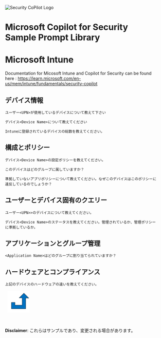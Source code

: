 
![Security CoPilot Logo](https://github.com/ninjyanaka/Copilot-For-Security/blob/main/Promptbook%20samples/ic_fluent_copilot_64_64%402x.png)
# Microsoft Copilot for Security Sample Prompt Library

# Microsoft Intune

<a name="Intune"></a>
Documentation for  Micosoft Intune and Copilot for Security  can be found here : https://learn.microsoft.com/en-us/mem/intune/fundamentals/security-copilot

## デバイス情報
```
ユーザー<UPN>が使用しているデバイスについて教えて下さい
```

```
デバイス<Device Name>について教えてください

```
```
Intuneに登録されているデバイスの総数を教えてください。
```

## 構成とポリシー
```
デバイス<Device Name>の設定ポリシーを教えてください。
```
```
このデバイスはどのグループに属していますか？
```
```
準拠していないアプリポリシーについて教えてください。なぜこのデバイスはこのポリシーに違反しているのでしょうか？
```

## ユーザーとデバイス固有のクエリー
```
ユーザー<UPN>>のデバイスについて教えてください。
```
```
デバイス<Device Name>のステータスを教えてください。管理されているか、管理ポリシーに準拠しているか。
```

## アプリケーションとグループ管理
```
<Application Name>はどのグループに割り当てられていますか？
```


## ハードウェアとコンプライアンス
```
上記のデバイスのハードウェアの違いを教えてください。
```


&nbsp;
[![alt text](../../Images/backtotop.svg)](#intune-management)

&nbsp;

**Disclaimer**: これらはサンプルであり、変更される場合があります。
